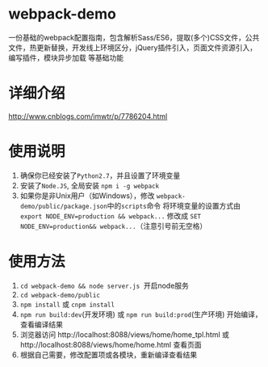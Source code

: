 # webpack-demo
一份基础的webpack配置指南，包含解析Sass/ES6，提取(多个)CSS文件，公共文件，热更新替换，开发线上环境区分，jQuery插件引入，页面文件资源引入，编写插件，模块异步加载 等基础功能

# 详细介绍
http://www.cnblogs.com/imwtr/p/7786204.html


# 使用说明
1. 确保你已经安装了`Python2.7`，并且设置了环境变量
2. 安装了`Node.JS`, 全局安装 `npm i -g webpack`
2. 如果你是非Unix用户（如Windows），修改 `webpack-demo/public/package.json`中的`scripts`命令
将环境变量的设置方式由 `export NODE_ENV=production && webpack...` 修改成 `SET NODE_ENV=production&& webpack...`（注意引号前无空格）


# 使用方法
1. `cd webpack-demo && node server.js`  开启node服务
2. `cd webpack-demo/public`
3. `npm install` 或 `cnpm install`
4. `npm run build:dev`(开发环境) 或 `npm run build:prod`(生产环境) 开始编译，查看编译结果
5. 浏览器访问 http://localhost:8088/views/home/home_tpl.html 或 http://localhost:8088/views/home/home.html 查看页面
6. 根据自己需要，修改配置项或各模块，重新编译查看结果 
   
 

